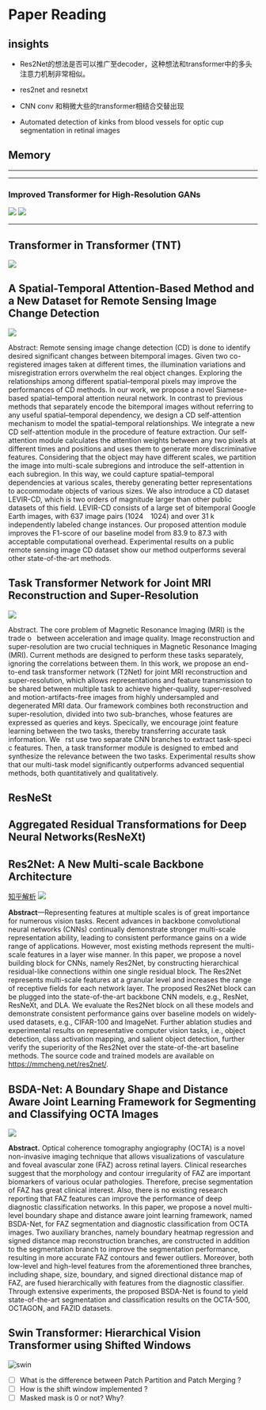 # Paper Reading




## insights

- Res2Net的想法是否可以推广至decoder，这种想法和transformer中的多头注意力机制非常相似。

- res2net and resnetxt
- CNN conv 和稍微大些的transformer相结合交替出现
- Automated detection of kinks from blood vessels for optic cup segmentation in retinal images


## Memory

***


***
### Improved Transformer for High-Resolution GANs
![](https://img-blog.csdnimg.cn/694d0d41ddc24b288a6b7371c58f0065.png?x-oss-process=image/watermark,type_d3F5LXplbmhlaQ,shadow_50,text_Q1NETiBA5LiA55-l5Y2K6Kej55m-5pmT55Sf,size_20,color_FFFFFF,t_70,g_se,x_16)
![](https://img-blog.csdnimg.cn/31ba6cd87d984925bc1d89a009306db8.png?x-oss-process=image/watermark,type_d3F5LXplbmhlaQ,shadow_50,text_Q1NETiBA5LiA55-l5Y2K6Kej55m-5pmT55Sf,size_20,color_FFFFFF,t_70,g_se,x_16)
***

## Transformer in Transformer (TNT)
![](images/TNT.png)

## A Spatial-Temporal Attention-Based Method and a New Dataset for Remote Sensing Image Change Detection

![](images/STANet.png)

Abstract: Remote sensing image change detection (CD) is done to identify desired significant changes between bitemporal images. Given two co-registered images taken at different times, the illumination variations and misregistration errors overwhelm the real object changes. Exploring the relationships among different spatial–temporal pixels may improve the performances of CD methods. In our work, we propose a novel Siamese-based spatial–temporal attention neural network. In contrast to previous methods that separately encode the bitemporal images without referring to any useful spatial–temporal dependency, we design a CD self-attention mechanism to model the spatial–temporal relationships. We integrate a new CD self-attention module in the procedure of feature extraction. Our self-attention module calculates the attention weights between any two pixels at different times and positions and uses them to generate more discriminative features. Considering that the object may have different scales, we partition the image into multi-scale subregions and introduce the self-attention in each subregion. In this way, we could capture spatial–temporal
dependencies at various scales, thereby generating better representations to accommodate objects of various sizes. We also introduce a CD dataset LEVIR-CD, which is two orders of magnitude larger than other public datasets of this field. LEVIR-CD consists of a large set of bitemporal Google Earth images, with 637 image pairs (1024   1024) and over 31 k independently labeled change instances. Our proposed attention module improves the F1-score of our baseline model from 83.9 to 87.3 with acceptable computational overhead. Experimental results on a public remote sensing image CD dataset show our method outperforms several other state-of-the-art methods.


## Task Transformer Network for Joint MRI Reconstruction and Super-Resolution
![](images/T2Net.png)

Abstract. The core problem of Magnetic Resonance Imaging (MRI) is the trade o  between acceleration and image quality. Image reconstruction and super-resolution are two crucial techniques in Magnetic Resonance Imaging (MRI). Current methods are designed to perform these tasks separately, ignoring the correlations between them. In this work, we propose an end-to-end task transformer network (T2Net) for
joint MRI reconstruction and super-resolution, which allows representations and feature transmission to be shared between multiple task to achieve higher-quality, super-resolved and motion-artifacts-free images from highly undersampled and degenerated MRI data. Our framework combines both reconstruction and super-resolution, divided into two sub-branches, whose features are expressed as queries and keys. Specically, we encourage joint feature learning between the two tasks, thereby transferring accurate task information. We  rst use two separate CNN branches to extract task-speci c features. Then, a task transformer module is designed to embed and synthesize the relevance between the two tasks. Experimental results show that our multi-task model significantly outperforms advanced sequential methods, both quantitatively and qualitatively.

## ResNeSt

## Aggregated Residual Transformations for Deep Neural Networks(ResNeXt)

## Res2Net: A New Multi-scale Backbone Architecture
[知乎解析](https://www.zhihu.com/search?type=content&q=resxnet)
![](images/Res2Net.png)

**Abstract**—Representing features at multiple scales is of great importance for numerous vision tasks. Recent advances in backbone convolutional neural networks (CNNs) continually demonstrate stronger multi-scale representation ability, leading to consistent performance gains on a wide range of applications. However, most existing methods represent the multi-scale features in a layer wise manner. In this paper, we propose a novel building block for CNNs, namely Res2Net, by constructing hierarchical residual-like connections within one single residual block. The Res2Net represents multi-scale features at a granular level and increases the range of receptive fields for each network layer. The proposed Res2Net block can be plugged into the state-of-the-art backbone CNN models, e.g., ResNet, ResNeXt, and DLA. We evaluate the Res2Net block on all these models and demonstrate consistent performance gains over baseline models on widely-used datasets, e.g., CIFAR-100 and ImageNet. Further ablation studies and experimental results on representative computer vision tasks, i.e., object detection, class activation mapping, and salient object detection, further verify the superiority of the Res2Net over the state-of-the-art baseline methods. The source code and trained models are available on https://mmcheng.net/res2net/.







## BSDA-Net: A Boundary Shape and Distance Aware Joint Learning Framework for Segmenting and Classifying OCTA Images

![](images/BSDA-Net.png)

**Abstract.** Optical coherence tomography angiography (OCTA) is a novel non-invasive imaging technique that allows visualizations of vasculature and foveal avascular zone (FAZ) across retinal layers. Clinical researches suggest that the morphology and contour irregularity of FAZ are important biomarkers of various ocular pathologies. Therefore, precise segmentation of FAZ has great clinical interest. Also, there is no existing research reporting that FAZ features can improve the performance of deep diagnostic classification networks. In this paper, we propose a novel multi-level boundary shape and distance aware joint learning framework, named BSDA-Net, for FAZ segmentation and diagnostic classification from OCTA images. Two auxiliary branches, namely boundary heatmap regression and signed distance map reconstruction branches, are constructed in addition to the segmentation branch to improve the segmentation performance, resulting in more accurate FAZ contours and fewer outliers. Moreover, both low-level and high-level features from the aforementioned three branches, including shape, size, boundary, and signed directional distance map of FAZ, are fused hierarchically with features from the diagnostic classifier. Through extensive experiments, the proposed BSDA-Net is found to yield state-of-the-art segmentation and classification results on the OCTA-500, OCTAGON, and FAZID datasets.



## Swin Transformer: Hierarchical Vision Transformer using Shifted Windows
![swin](images/swin_transformer.png)

- [ ] What is the difference between Patch Partition and Patch Merging ?
- [ ] How is the shift window implemented ?
- [ ] Masked mask is 0 or not? Why?
